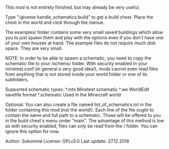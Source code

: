 
This mod is not entirely finished, but may already be very useful.

Type "/giveme handle_schematics:build" to get a build chest.
Place the chest in the world and click through the menue.

The examples/ folder contains some very small saved buildings which
allow you to just spawn them and play with the options even if you
don't have one of your own houses at hand. The example files do
not require much disk space. They are very small.

NOTE: In order to be able to spawn a schematic, you need to copy
the schematic file to your <WORLDNAME>/schems/ folder. With security
enabled in your minetest.conf (in general a very good idea!), mods
cannot even read files from anything that is not stored inside your
world folder or one of its subfolders.

Supported schematic types:
	*.mts		Minetest schematic
	*.we		WorldEdit savefile format
	*.schematic	Used in the Minecraft world

Optional: You can also create a file named
	list_of_schematics.txt
in the folder containing this mod (not the world!).
Each line of the file ought to contain the name and full path to a schematic.
Those will be offered to you in the build chest's menu under "main".
The advantage of this method is low as with security enabled, files can only
be read from the <WORLDNAME>/ folder. You can ignore this option for now.

Author:  Sokomine
License: GPLv3.0
Last update: 27.12.2016

